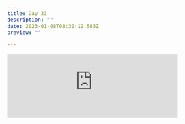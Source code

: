 ```yaml
---
title: Day 33
description: ""
date: 2023-01-08T08:32:12.585Z
preview: ""

---
```

<iframe src="https://mastodontech.de/@larnius/109655470307877290/embed" class="mastodon-embed" style="max-width: 100%; border: 0" width="400" allowfullscreen="allowfullscreen"></iframe><script src="https://mastodontech.de/embed.js" async="async"></script>